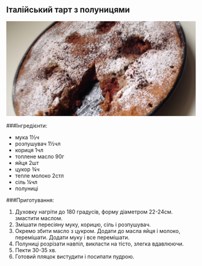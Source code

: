 Італійський тарт з полуницями
-----------------------------
![](italijskyj_tart_z_polunytsyamy.jpg)

###Інгредієнти:

- мука 1½ч
- розпушувач 1½чл
- кориця 1чл
- топлене масло 90г
- яйця 2шт
- цукор ¾ч
- тепле молоко 2стл
- сіль ¼чл
- полуниці

###Приготування:

1. Духовку нагріти до 180 градусів, форму діаметром 22-24см. змастити маслом.
2. Змішати пересіяну муку, корицю, сіль і розпушувач.
3. Окремо збити масло з цукром. Додати до масла яйця і молоко, перемішати. Додати муку і все перемішати.
4. Полуниці розрізати навпіл, викласти на тісто, злегка вдавлюючи.
5. Пекти 30-35 хв.
6. Готовий пляцок вистудити і посипати пудрою.
